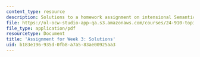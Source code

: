 ```yaml
---
content_type: resource
description: Solutions to a homework assignment on intensional Semantics.
file: https://ol-ocw-studio-app-qa.s3.amazonaws.com/courses/24-910-topics-in-linguistic-theory-propositional-attitudes-spring-2009/b183e196935d0fb8a7a583ae00925aa3_MIT24_910s09_sol_assn02.pdf
file_type: application/pdf
resourcetype: Document
title: 'Assignment for Week 3: Solutions'
uid: b183e196-935d-0fb8-a7a5-83ae00925aa3
---
```

